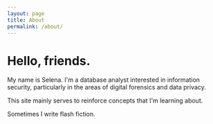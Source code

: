 ```yaml
---
layout: page
title: About
permalink: /about/
---
```



# Hello, friends.

My name is Selena. I'm a database analyst interested in information security, particularly in the areas of digital forensics and data privacy.

This site mainly serves to reinforce concepts that I'm learning about.

Sometimes I write flash fiction.
